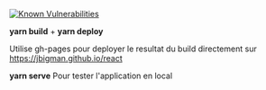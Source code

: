 [![Known Vulnerabilities](https://snyk.io/test/github/jbigman/cv-react/badge.svg)](https://snyk.io/test/github/jbigman/cv-react)

**yarn build** + **yarn deploy**

Utilise gh-pages pour deployer le resultat du build directement sur https://jbigman.github.io/react

**yarn serve** Pour tester l'application en local

